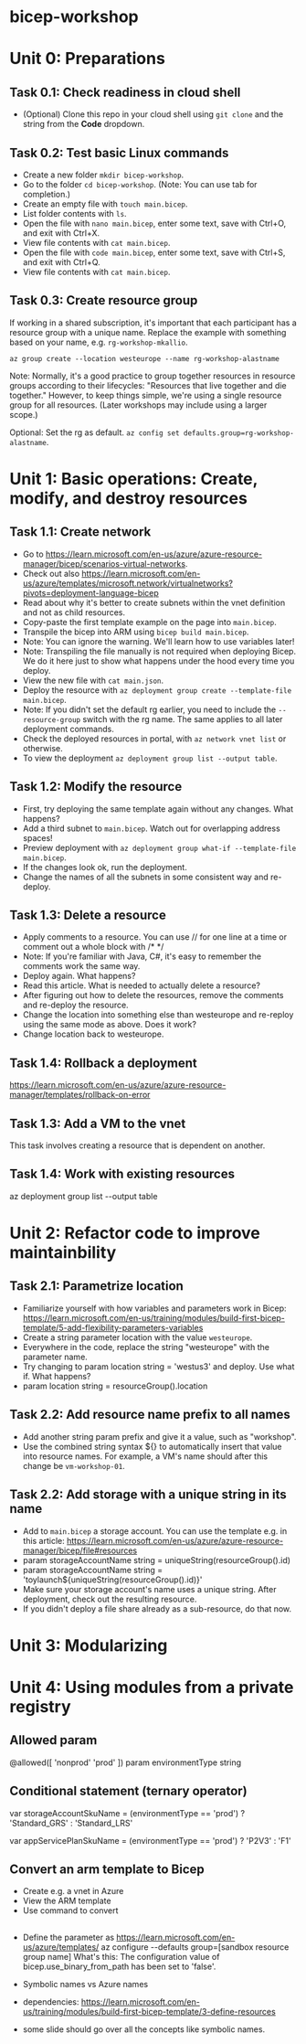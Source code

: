 # bicep-workshop

# Unit 0: Preparations

## Task 0.1: Check readiness in cloud shell

- (Optional) Clone this repo in your cloud shell using `git clone` and the string from the **Code** dropdown.

## Task 0.2: Test basic Linux commands

- Create a new folder `mkdir bicep-workshop`.
- Go to the folder `cd bicep-workshop`. (Note: You can use tab for completion.)
- Create an empty file with `touch main.bicep`.
- List folder contents with `ls`.
- Open the file with `nano main.bicep`, enter some text, save with Ctrl+O, and exit with Ctrl+X.
- View file contents with `cat main.bicep`.
- Open the file with `code main.bicep`, enter some text, save with Ctrl+S, and exit with Ctrl+Q.
- View file contents with `cat main.bicep`.

## Task 0.3: Create resource group

If working in a shared subscription, it's important that each participant has a resource group with a unique name. Replace the example with something based on your name, e.g. `rg-workshop-mkallio`.

`az group create --location westeurope --name rg-workshop-alastname`

Note: Normally, it's a good practice to group together resources in resource groups according to their lifecycles: "Resources that live together and die together." However, to keep things simple, we're using a single resource group for all resources. (Later workshops may include using a larger scope.)

Optional: Set the rg as default. `az config set defaults.group=rg-workshop-alastname`.

# Unit 1: Basic operations: Create, modify, and destroy resources

## Task 1.1: Create network

- Go to https://learn.microsoft.com/en-us/azure/azure-resource-manager/bicep/scenarios-virtual-networks.
- Check out also https://learn.microsoft.com/en-us/azure/templates/microsoft.network/virtualnetworks?pivots=deployment-language-bicep
- Read about why it's better to create subnets within the vnet definition and not as child resources.
- Copy-paste the first template example on the page into `main.bicep`.
- Transpile the bicep into ARM using `bicep build main.bicep`.
- Note: You can ignore the warning. We'll learn how to use variables later!
- Note: Transpiling the file manually is not required when deploying Bicep. We do it here just to show what happens under the hood every time you deploy.
- View the new file with `cat main.json`.
- Deploy the resource with `az deployment group create --template-file main.bicep`.
- Note: If you didn't set the default rg earlier, you need to include the `--resource-group` switch with the rg name. The same applies to all later deployment commands.
- Check the deployed resources in portal, with `az network vnet list` or otherwise.
- To view the deployment `az deployment group list --output table`.

## Task 1.2: Modify the resource

- First, try deploying the same template again without any changes. What happens?
- Add a third subnet to `main.bicep`. Watch out for overlapping address spaces!
- Preview deployment with `az deployment group what-if --template-file main.bicep`.
- If the changes look ok, run the deployment.
- Change the names of all the subnets in some consistent way and re-deploy.

## Task 1.3: Delete a resource

- Apply comments to a resource. You can use // for one line at a time or comment out a whole block with /* */
- Note: If you're familiar with Java, C#, it's easy to remember the comments work the same way.
- Deploy again. What happens?
- Read this article. What is needed to actually delete a resource?
- After figuring out how to delete the resources, remove the comments and re-deploy the resource.
- Change the location into something else than westeurope and re-reploy using the same mode as above. Does it work?
- Change location back to westeurope.

## Task 1.4: Rollback a deployment

https://learn.microsoft.com/en-us/azure/azure-resource-manager/templates/rollback-on-error

## Task 1.3: Add a VM to the vnet

This task involves creating a resource that is dependent on another.

## Task 1.4: Work with existing resources

az deployment group list --output table

# Unit 2: Refactor code to improve maintainbility
## Task 2.1: Parametrize location

- Familiarize yourself with how variables and parameters work in Bicep: https://learn.microsoft.com/en-us/training/modules/build-first-bicep-template/5-add-flexibility-parameters-variables
- Create a string parameter location with the value `westeurope`.
- Everywhere in the code, replace the string "westeurope" with the parameter name.
- Try changing to param location string = 'westus3' and deploy. Use what if. What happens?
- param location string = resourceGroup().location

## Task 2.2: Add resource name prefix to all names
- Add another string param prefix and give it a value, such as "workshop".
- Use the combined string syntax ${} to automatically insert that value into resource names. For example, a VM's name should after this change be `vm-workshop-01`.

## Task 2.2: Add storage with a unique string in its name
- Add to `main.bicep` a storage account. You can use the template e.g. in this article: https://learn.microsoft.com/en-us/azure/azure-resource-manager/bicep/file#resources
- param storageAccountName string = uniqueString(resourceGroup().id)
- param storageAccountName string = 'toylaunch${uniqueString(resourceGroup().id)}'
- Make sure your storage account's name uses a unique string. After deployment, check out the resulting resource.
- If you didn't deploy a file share already as a sub-resource, do that now.

# Unit 3: Modularizing

# Unit 4: Using modules from a private registry
## Allowed param
@allowed([
  'nonprod'
  'prod'
])
param environmentType string

## Conditional statement (ternary operator)

var storageAccountSkuName = (environmentType == 'prod') ? 'Standard_GRS' : 'Standard_LRS'

var appServicePlanSkuName = (environmentType == 'prod') ? 'P2V3' : 'F1'



## Convert an arm template to Bicep
- Create e.g. a vnet in Azure
- View the ARM template
- Use command to convert

## 
- Define the parameter as 
https://learn.microsoft.com/en-us/azure/templates/
az configure --defaults group=[sandbox resource group name]
What's this: The configuration value of bicep.use_binary_from_path has been set to 'false'.

- Symbolic names vs Azure names

- dependencies: https://learn.microsoft.com/en-us/training/modules/build-first-bicep-template/3-define-resources
- some slide should go over all the concepts like symbolic names.
